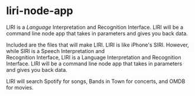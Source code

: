 # liri-node-app
LIRI is a _Language_ Interpretation and Recognition Interface. LIRI will be a command line node app that takes in parameters and gives you back data.

Included are the files that will make LIRI. LIRI is like iPhone's SIRI. However, while SIRI is a Speech Interpretation and<br> Recognition Interface, LIRI is a Language Interpretation and Recognition Interface. LIRI will be a command line node app that takes in parameters and gives you back data.

LIRI will search Spotify for songs, Bands in Town for concerts, and OMDB for movies.
